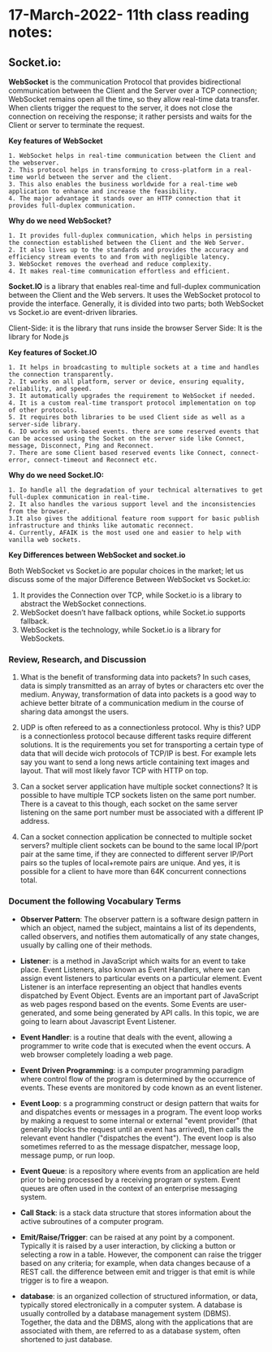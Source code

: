 # 17-March-2022- 11th class reading notes:

## Socket.io:

**WebSocket** is the communication Protocol that provides bidirectional communication between the Client and the Server over a TCP connection; WebSocket remains open all the time, so they allow real-time data transfer. When clients trigger the request to the server, it does not close the connection on receiving the response; it rather persists and waits for the Client or server to terminate the request.

**Key features of WebSocket**

    1. WebSocket helps in real-time communication between the Client and the webserver.
    2. This protocol helps in transforming to cross-platform in a real-time world between the server and the client.
    3. This also enables the business worldwide for a real-time web application to enhance and increase the feasibility.
    4. The major advantage it stands over an HTTP connection that it provides full-duplex communication.

**Why do we need WebSocket?**

    1. It provides full-duplex communication, which helps in persisting the connection established between the Client and the Web Server.
    2. It also lives up to the standards and provides the accuracy and efficiency stream events to and from with negligible latency.
    3. WebSocket removes the overhead and reduce complexity.
    4. It makes real-time communication effortless and efficient.

**Socket.IO** is a library that enables real-time and full-duplex communication between the Client and the Web servers. It uses the WebSocket protocol to provide the interface. Generally, it is divided into two parts; both WebSocket vs Socket.io are event-driven libraries.

Client-Side: it is the library that runs inside the browser
Server Side: It is the library for Node.js

**Key features of Socket.IO**

    1. It helps in broadcasting to multiple sockets at a time and handles the connection transparently.
    2. It works on all platform, server or device, ensuring equality, reliability, and speed.
    3. It automatically upgrades the requirement to WebSocket if needed.
    4. It is a custom real-time transport protocol implementation on top of other protocols.
    5. It requires both libraries to be used Client side as well as a server-side library.
    6. IO works on work-based events. there are some reserved events that can be accessed using the Socket on the server side like Connect, message, Disconnect, Ping and Reconnect.
    7. There are some Client based reserved events like Connect, connect- error, connect-timeout and Reconnect etc.

**Why do we need Socket.IO:**

    1. Io handle all the degradation of your technical alternatives to get full-duplex communication in real-time.
    2. It also handles the various support level and the inconsistencies from the browser.
    3.It also gives the additional feature room support for basic publish infrastructure and thinks like automatic reconnect.
    4. Currently, AFAIK is the most used one and easier to help with vanilla web sockets.

**Key Differences between WebSocket and socket.io**

Both WebSocket vs Socket.io are popular choices in the market; let us discuss some of the major Difference Between WebSocket vs Socket.io:

1. It provides the Connection over TCP, while Socket.io is a library to abstract the WebSocket connections.
2. WebSocket doesn’t have fallback options, while Socket.io supports fallback.
3. WebSocket is the technology, while Socket.io is a library for WebSockets.

### Review, Research, and Discussion

1. What is the benefit of transforming data into packets?
   In such cases, data is simply transmitted as an array of bytes or characters etc over the medium. Anyway, transformation of data into packets is a good way to achieve better bitrate of a communication medium in the course of sharing data amongst the users.

2. UDP is often refereed to as a connectionless protocol. Why is this?
    UDP is a connectionless protocol because different tasks require different solutions. It is the requirements you set for transporting a certain type of data that will decide wich protocols of TCP/IP is best. For example lets say you want to send a long news article containing text images and layout. That will most likely favor TCP with HTTP on top.

3. Can a socket server application have multiple socket connections?
   It is possible to have multiple TCP sockets listen on the same port number. There is a caveat to this though, each socket on the same server listening on the same port number must be associated with a different IP address.
   
4. Can a socket connection application be connected to multiple socket servers?
    multiple client sockets can be bound to the same local IP/port pair at the same time, if they are connected to different server IP/Port pairs so the tuples of local+remote pairs are unique. And yes, it is possible for a client to have more than 64K concurrent connections total.



### Document the following Vocabulary Terms

- **Observer Pattern**: The observer pattern is a software design pattern in    which an object, named the subject, maintains a list of its dependents, called observers, and notifies them automatically of any state changes, usually by calling one of their methods.
  
- **Listener**: is a method in JavaScript which waits for an event to take place. Event Listeners, also known as Event Handlers, where we can assign event listeners to particular events on a particular element. Event Listener is an interface representing an object that handles events dispatched by Event Object. Events are an important part of JavaScript as web pages respond based on the events. Some Events are user-generated, and some being generated by API calls. In this topic, we are going to learn about Javascript Event Listener.
  
- **Event Handler**: is a routine that deals with the event, allowing a programmer to write code that is executed when the event occurs. A web browser completely loading a web page.
  
- **Event Driven Programming**: is a computer programming paradigm where control flow of the program is determined by the occurrence of events. These events are monitored by code known as an event listener.
  
- **Event Loop**: s a programming construct or design pattern that waits for and dispatches events or messages in a program. The event loop works by making a request to some internal or external "event provider" (that generally blocks the request until an event has arrived), then calls the relevant event handler ("dispatches the event"). The event loop is also sometimes referred to as the message dispatcher, message loop, message pump, or run loop.
  
- **Event Queue**:  is a repository where events from an application are held prior to being processed by a receiving program or system. Event queues are often used in the context of an enterprise messaging system.
  
- **Call Stack**:  is a stack data structure that stores information about the active subroutines of a computer program. 
  
- **Emit/Raise/Trigger**:  can be raised at any point by a component. Typically it is raised by a user interaction, by clicking a button or selecting a row in a table. However, the component can raise the trigger based on any criteria; for example, when data changes because of a REST call.
  the difference between emit and trigger is that emit is while trigger is to fire a weapon.

- **database**:  is an organized collection of structured information, or data, typically stored electronically in a computer system. A database is usually controlled by a database management system (DBMS). Together, the data and the DBMS, along with the applications that are associated with them, are referred to as a database system, often shortened to just database.